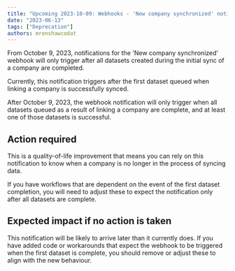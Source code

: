 ```yaml
---
title: "Upcoming 2023-10-09: Webhooks - 'New company synchronized' notification triggers after all datasets are complete"
date: "2023-06-13"
tags: ["Deprecation"]
authors: mrenshawcodat
---
```


From October 9, 2023, notifications for the 'New company synchronized' webhook will only trigger after all datasets created during the initial sync of a company are completed.

<!--truncate-->

Currently, this notification triggers after the first dataset queued when linking a company is successfully synced. 

After October 9, 2023, the webhook notification will only trigger when all datasets queued as a result of linking a company are complete, and at least one of those datasets is successful. 


## Action required​

This is a quality-of-life improvement that means you can rely on this notification to know when a company is no longer in the process of syncing data. 

If you have workflows that are dependent on the event of the first dataset completion, you will need to adjust these to expect the notification only after all datasets are complete.


## Expected impact if no action is taken​

This notification will be likely to arrive later than it currently does. If you have added code or workarounds that expect the webhook to be triggered when the first dataset is complete, you should remove or adjust these to align with the new behaviour. 
